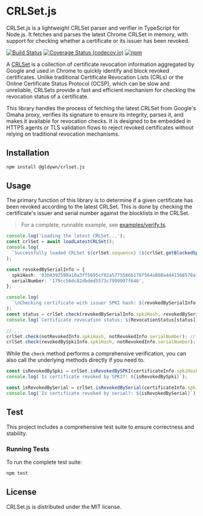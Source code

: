 # CRLSet.js

CRLSet.js is a lightweight CRLSet parser and verifier in TypeScript for Node.js. It fetches and parses the latest Chrome CRLSet in memory, with support for checking whether a certificate or its issuer has been revoked.

[![Build Status](https://github.com/Gldywn/crlset.js/actions/workflows/build.yml/badge.svg)](https://github.com/Gldywn/crlset.js/actions/workflows/build.yml)
[![Coverage Status (codecov.io)](https://codecov.io/gh/Gldywn/crlset.js/branch/main/graph/badge.svg)](https://codecov.io/gh/Gldywn/crlset.js)
[![npm](https://img.shields.io/npm/v/@gldywn/crlset.js.svg)](https://www.npmjs.com/package/@gldywn/crlset.js)

A [CRLSet](https://www.chromium.org/Home/chromium-security/crlsets/) is a collection of certificate revocation information aggregated by Google and used in Chrome to quickly identify and block revoked certificates. Unlike traditional Certificate Revocation Lists (CRLs) or the Online Certificate Status Protocol (OCSP), which can be slow and unreliable, CRLSets provide a fast and efficient mechanism for checking the revocation status of a certificate.

This library handles the process of fetching the latest CRLSet from Google's Omaha proxy, verifies its signature to ensure its integrity, parses it, and makes it available for revocation checks. It is designed to be embedded in HTTPS agents or TLS validation flows to reject revoked certificates without relying on traditional revocation mechanisms.

## Installation

```sh
npm install @gldywn/crlset.js
```

## Usage

The primary function of this library is to determine if a given certificate has been revoked according to the latest CRLSet. This is done by checking the certificate's issuer and serial number against the blocklists in the CRLSet.

> For a complete, runnable example, see [examples/verify.ts](./examples/verify.ts).

```typescript
console.log('Loading the latest CRLSet...');
const crlSet = await loadLatestCRLSet();
console.log(
  `Successfully loaded CRLSet ${crlSet.sequence} (${crlSet.getBlockedSpkiCount()} blocked SPKIs, ${crlSet.getRevocationCount()} revocations).`,
);

const revokedBySerialInfo = {
  spkiHash: '03b4392598a10a3ff5695cf02a5775586b170f564a808a4d41568578a184e329',
  serialNumber: '179cc56dc82dbded5573c7999997f646',
};

console.log(
  `\nChecking certificate with issuer SPKI hash: ${revokedBySerialInfo.spkiHash} and serial number: ${revokedBySerialInfo.serialNumber}...`,
);
const status = crlSet.check(revokedBySerialInfo.spkiHash, revokedBySerialInfo.serialNumber);
console.log(`Certificate revocation status: ${RevocationStatus[status]}`); // REVOKED_BY_SERIAL

// ...
crlSet.check(notRevokedInfo.spkiHash, notRevokedInfo.serialNumber); // OK
crlSet.check(revokedBySpkiInfo.spkiHash, notRevokedInfo.serialNumber); // REVOKED_BY_SPKI
```

While the `check` method performs a comprehensive verification, you can also call the underlying methods directly if you need to.

```typescript
const isRevokedBySpki = crlSet.isRevokedBySPKI(certificateInfo.spkiHash);
console.log(`Is certificate revoked by SPKI?: ${isRevokedBySpki}`);

const isRevokedBySerial = crlSet.isRevokedBySerial(certificateInfo.spkiHash, certificateInfo.serialNumber);
console.log(`Is certificate revoked by serial?: ${isRevokedBySerial}`);
```

## Test

This project includes a comprehensive test suite to ensure correctness and stability.

### Running Tests

To run the complete test suite:

```sh
npm test
```

## License

CRLSet.js is distributed under the MIT license.
